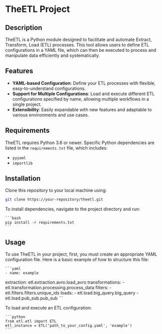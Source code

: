 # TheETL Project

## Description

TheETL is a Python module designed to facilitate and automate Extract, Transform, Load (ETL) processes. This tool allows users to define ETL configurations in a YAML file, which can then be executed to process and manipulate data efficiently and systematically.

## Features

- **YAML-based Configuration**: Define your ETL processes with flexible, easy-to-understand configurations.
- **Support for Multiple Configurations**: Load and execute different ETL configurations specified by name, allowing multiple workflows in a single project.
- **Extensibility**: Easily expandable with new features and adaptable to various environments and use cases.

## Requirements

TheETL requires Python 3.6 or newer. Specific Python dependencies are listed in the `requirements.txt` file, which includes:

- `pyyaml`
- `importlib`

## Installation

Clone this repository to your local machine using:

```bash
git clone https://your-repository/theetl.git
```

To install dependencies, navigate to the project directory and run:
    
    ```bash
    pip install -r requirements.txt
    ```

## Usage
To use TheETL in your project, first, you must create an appropriate YAML configuration file. Here is a basic example of how to structure this file:
    
    ```yaml
    - name: example
  extraction: etl.extraction.avro.load_avro
  transformations:
    - etl.transformation.processing.process_data
  filters:
    - etl.filters.filters.unique_ids
  loads:
    - etl.load.big_query.big_query
    - etl.load.pub_sub.pub_sub
    ```

To load and execute an ETL configuration:
    
    ```python
    from etl.etl import ETL
    etl_instance = ETL('path_to_your_config.yaml', 'example')
    ``` 